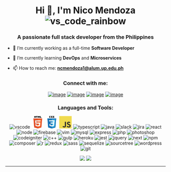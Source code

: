 <h1 align="center">Hi 👋,  I'm Nico Mendoza <img src="https://emoji.gg/assets/emoji/2022_vs_code_rainbow.gif" width="30px" height="30px" alt="vs_code_rainbow"></h1>
<h3 align="center">A passionate full stack developer from the Philippines</h3>

- 🔭 I’m currently working as a full-time **Software Developer**

- 🌱 I’m currently learning **DevOps** and **Microservices**

- 📫 How to reach me: **ncmendoza1@alum.up.edu.ph**


<h3 align="center">Connect with me:</h3>
<div align="center">

[![image](https://img.shields.io/badge/LinkedIn-0077B5?style=for-the-badge&logo=linkedin&logoColor=white)](https://www.linkedin.com/in/nico-mendoza-82631914b/)
[![image](https://img.shields.io/badge/Instagram-E4405F?style=for-the-badge&logo=instagram&logoColor=white)](https://www.instagram.com/masterocinn/)
[![image](https://img.shields.io/badge/Twitter-1DA1F2?style=for-the-badge&logo=twitter&logoColor=white)](https://twitter.com/masterocin)
[![image](https://img.shields.io/badge/Gmail-D14836?style=for-the-badge&logo=gmail&logoColor=white)](mailto:ncmendoza1@alum.up.edu.ph)
  
</div>

<h3 align="center">Languages and Tools:</h3>

<p align="center">
    <img src="https://cdn.jsdelivr.net/gh/devicons/devicon/icons/vscode/vscode-original.svg" alt="vscode" width="40" height="40" />
    <img src="https://raw.githubusercontent.com/devicons/devicon/master/icons/html5/html5-original-wordmark.svg" alt="html5" width="40" height="40"/> 
    <img src="https://raw.githubusercontent.com/devicons/devicon/master/icons/css3/css3-original-wordmark.svg" alt="css3" width="40" height="40"/> 
    <img src="https://raw.githubusercontent.com/devicons/devicon/master/icons/javascript/javascript-original.svg" alt="javascript" width="40" height="40"/> 
    <img src="https://cdn.jsdelivr.net/gh/devicons/devicon/icons/typescript/typescript-original.svg" alt="typescript" width="40" height="40"/>
    <img src="https://cdn.jsdelivr.net/gh/devicons/devicon/icons/java/java-original.svg" alt="java" width="40" height="40" />
    <img src="https://cdn.jsdelivr.net/gh/devicons/devicon/icons/slack/slack-original.svg" alt="slack" width="40" height="40" />
    <img src="https://cdn.jsdelivr.net/gh/devicons/devicon/icons/jira/jira-original-wordmark.svg" alt="jira" width="40" height="40"/>
    <img src="https://cdn.jsdelivr.net/gh/devicons/devicon/icons/react/react-original.svg" alt="react" width="40" height="40"/>
    <img src="https://cdn.jsdelivr.net/gh/devicons/devicon/icons/nodejs/nodejs-original.svg" alt="node" width="40" height="40"/>
    <img src="https://cdn.jsdelivr.net/gh/devicons/devicon/icons/firebase/firebase-plain.svg" alt="firebase" width="40" height="40"/>
    <img src="https://cdn.jsdelivr.net/gh/devicons/devicon/icons/vim/vim-original.svg" alt="vim" width="40" height="40"/>
    <img src="https://cdn.jsdelivr.net/gh/devicons/devicon/icons/mysql/mysql-original.svg" alt="mysql" width="40" height="40"/>
    <img src="https://cdn.jsdelivr.net/gh/devicons/devicon/icons/express/express-original.svg" alt="express" width="40" height="40"/>
    <img src="https://cdn.jsdelivr.net/gh/devicons/devicon/icons/php/php-original.svg" alt="php" width="40" height="40"/>
    <img src="https://cdn.jsdelivr.net/gh/devicons/devicon/icons/photoshop/photoshop-plain.svg" alt="photoshop" width="40" height="40"/>
    <img src="https://cdn.jsdelivr.net/gh/devicons/devicon/icons/codeigniter/codeigniter-plain.svg" alt="codeigniter" width="40" height="40"/>
    <img src="https://cdn.jsdelivr.net/gh/devicons/devicon/icons/cplusplus/cplusplus-original.svg" alt="c++" width="40" height="40"/>
    <img src="https://cdn.jsdelivr.net/gh/devicons/devicon/icons/gulp/gulp-plain.svg" alt="gulp" width="40" height="40"/>
    <img src="https://cdn.jsdelivr.net/gh/devicons/devicon/icons/heroku/heroku-plain-wordmark.svg" alt="heroku" width="40" height="40"/>
    <img src="https://cdn.jsdelivr.net/gh/devicons/devicon/icons/jest/jest-plain.svg" alt="jest" width="40" height="40"/>
    <img src="https://cdn.jsdelivr.net/gh/devicons/devicon/icons/jquery/jquery-original.svg" alt="jquery" width="40" height="40"/>
    <img src="https://cdn.jsdelivr.net/gh/devicons/devicon/icons/nextjs/nextjs-original-wordmark.svg" alt="next" width="40" height="40"/>
    <img src="https://cdn.jsdelivr.net/gh/devicons/devicon/icons/npm/npm-original-wordmark.svg" alt="npm" width="40" height="40"/>
    <img src="https://cdn.jsdelivr.net/gh/devicons/devicon/icons/composer/composer-original.svg" alt="composer" width="40" height="40"/>
    <img src="https://cdn.jsdelivr.net/gh/devicons/devicon/icons/r/r-original.svg" alt="r" width="40" height="40"/>
    <img src="https://cdn.jsdelivr.net/gh/devicons/devicon/icons/redux/redux-original.svg" alt="redux" width="40" height="40"/>
    <img src="https://cdn.jsdelivr.net/gh/devicons/devicon/icons/sass/sass-original.svg" alt="sass" width="40" height="40"/>
    <img src="https://cdn.jsdelivr.net/gh/devicons/devicon/icons/sequelize/sequelize-original.svg" alt="sequelize" width="40" height="40"/>
    <img src="https://cdn.jsdelivr.net/gh/devicons/devicon/icons/sourcetree/sourcetree-original.svg" alt="sourcetree" width="40" height="40"/>
    <img src="https://cdn.jsdelivr.net/gh/devicons/devicon/icons/wordpress/wordpress-original.svg" alt="wordpress" width="40" height="40"/>
    <img src="https://www.vectorlogo.zone/logos/git-scm/git-scm-icon.svg" alt="git" width="40" height="40"/> 
</p>

<p align= "center">
  <img height= "150" src="https://github-readme-stats.vercel.app/api?username=blankart&theme=react&show_icons=true&include_all_commits=true" />
  <img height= "150" src="https://github-readme-stats.vercel.app/api/top-langs/?username=blankart&theme=react&layout=compact" />
</p>

------
